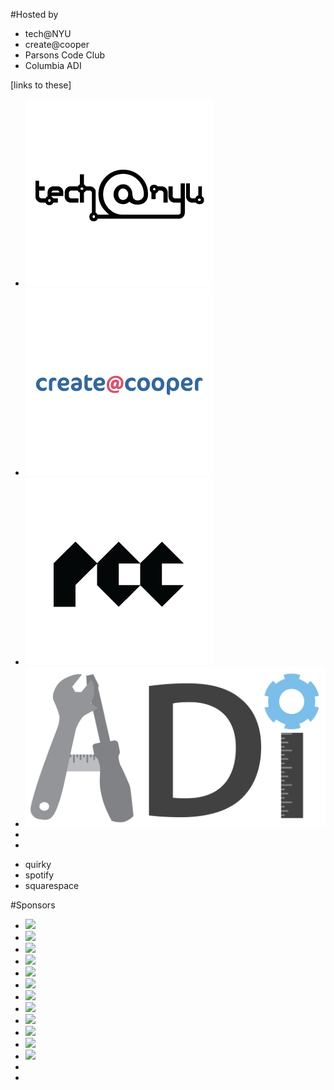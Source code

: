 
#Hosted by

*	tech@NYU
*	create@cooper
*	Parsons Code Club
*	Columbia ADI

[links to these]

<ul class="grid">
  <li><a href="http://techatnyu.org" title="tech@nyu"><img src="/lib/logos/techatnyu.png"></a></li>
  <li><a href="http://techatnyu.org" title="tech@nyu"><img src="/lib/logos/cooper.png"></a></li>
  <li><a href="http://techatnyu.org" title="tech@nyu"><img src="/lib/logos/pcc.png"></a></li>
  <li><a href="http://techatnyu.org" title="tech@nyu"><img src="/lib/logos/adi.png"></a></li>
  <li></li>
  <li class="placeholder"></li>
</ul>





*	quirky
*	spotify
*	squarespace


#Sponsors

<ul class="grid">
  <li><img src="http://placekitten.com/g/400/400"></li>
  <li><img src="http://placekitten.com/g/400/400"></li>
  <li><img src="http://placekitten.com/g/400/400"></li>
  <li><img src="http://placekitten.com/g/200/200"></li>
  <li><img src="http://placekitten.com/g/400/400"></li>
  <li><img src="http://placekitten.com/g/400/400"></li>
  <li><img src="http://placekitten.com/g/400/400"></li>
  <li><img src="http://placekitten.com/g/200/200"></li>
  <li><img src="http://placekitten.com/g/400/400"></li>
  <li><img src="http://placekitten.com/g/400/400"></li>
  <li><img src="http://placekitten.com/g/400/400"></li>
  <li><img src="http://placekitten.com/g/200/200"></li>
  <li></li>
  <li class="placeholder"></li>
</ul>